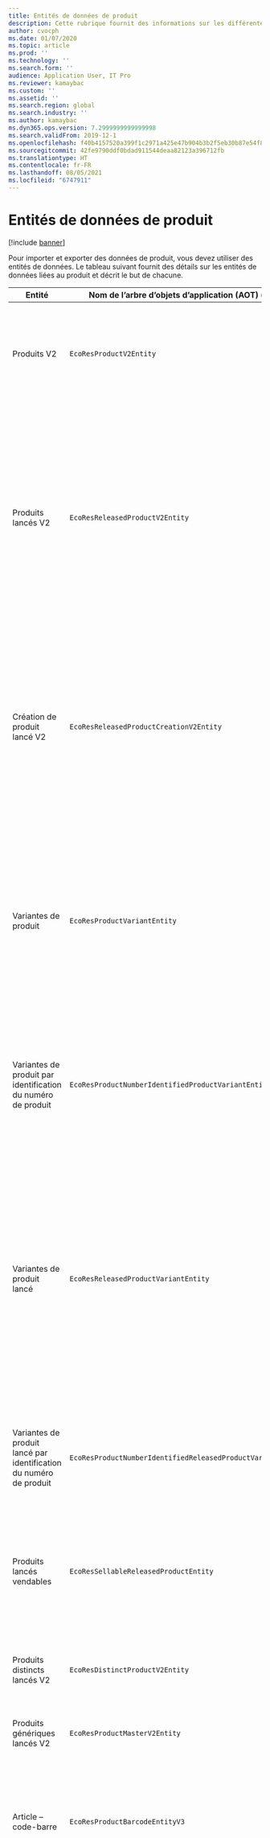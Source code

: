 ```yaml
---
title: Entités de données de produit
description: Cette rubrique fournit des informations sur les différentes entités pouvant être utilisées pour importer et exporter des données produit.
author: cvocph
ms.date: 01/07/2020
ms.topic: article
ms.prod: ''
ms.technology: ''
ms.search.form: ''
audience: Application User, IT Pro
ms.reviewer: kamaybac
ms.custom: ''
ms.assetid: ''
ms.search.region: global
ms.search.industry: ''
ms.author: kamaybac
ms.dyn365.ops.version: 7.2999999999999998
ms.search.validFrom: 2019-12-1
ms.openlocfilehash: f40b4157520a399f1c2971a425e47b904b3b2f5eb30b87e54f8b810647bcdaeb
ms.sourcegitcommit: 42fe9790ddf0bdad911544deaa82123a396712fb
ms.translationtype: HT
ms.contentlocale: fr-FR
ms.lasthandoff: 08/05/2021
ms.locfileid: "6747911"
---
```

# <a name="product-data-entities"></a>Entités de données de produit

[!include [banner](../includes/banner.md)]

Pour importer et exporter des données de produit, vous devez utiliser des entités de données. Le tableau suivant fournit des détails sur les entités de données liées au produit et décrit le but de chacune.

| Entité | Nom de l’arbre d’objets d’application (AOT) (type) | Notes |
|--------|-------------------------------------------|-------|
| Produits V2 | `EcoResProductV2Entity` | Cette entité est utilisée pour importer et exporter des produits distincts des produits partagés et des produits génériques. Elle permet des mises à jour. Elle ne prend pas en charge les opérations SQL basées sur un ensemble. Elle este activé pour le protocole OData (Open Data Protocol). |
| Produits lancés V2 | `EcoResReleasedProductV2Entity` | Cette entité est utilisée pour importer et exporter des produits distincts des produits lancés et des produits génériques. Elle permet des mises à jour. Cela nécessite que le produit partagé soit déjà créé. Lorsqu’un nouveau produit commercialisé est importé, une version du produit partagé est créée. Il existe également des entités distinctes qui peuvent être utilisées pour importer et exporter des produits génériques lancés et des variantes distinctes lancées. Cette entité ne prend pas en charge les opérations SQL basées sur un ensemble ni les opérations de suppression. Elle est activée pour OData. |
| Création de produit lancé V2 | `EcoResReleasedProductCreationV2Entity` | Cette entité est utilisée pour importer des produits partagés et des produits lancés en une seule étape. Bien qu’elle prenne en charge les exportations, cette utilisation n’est pas recommandée, car le but de l’entité est la création de produits. Elle ne prend pas en charge les mises à jour. Elle prend en charge un ensemble limité de champs (champs disponibles dans la boîte de dialogue de création de produit). Elle ne prend pas en charge les opérations SQL basées sur un ensemble. Elle n’est pas exposé via OData. |
| Variantes de produit | `EcoResProductVariantEntity` | Cette entité est utilisée pour importer et exporter des variantes de produit partagées. Elle permet des mises à jour. Cela nécessite que des valeurs de dimension soient déjà créées. La clé d’intégration correspond au produit générique plus les dimensions du produit. Cette entité ne prend pas en charge les opérations SQL basées sur un ensemble. Elle est activée pour OData. Elle prend en charge les opérations de suppression. Elle ne peut pas être étendue par l’ajout de nouvelles dimensions de produit. |
| Variantes de produit par identification du numéro de produit | `EcoResProductNumberIdentifiedProductVariantEntity` | Cette entité est utilisée pour importer et exporter des variantes de produit partagées. Elle permet des mises à jour. Cela nécessite que des valeurs de dimension soient déjà créées. La clé d’intégration est le numéro de produit (alors que la clé d’intégration pour l’entité **Variantes de produits** est le produit générique plus les dimensions du produit). |
| Variantes de produit lancé | `EcoResReleasedProductVariantEntity` | Cette entité est utilisée pour importer et exporter des variantes de produit lancées. Elle permet des mises à jour. Cela nécessite que les variantes de produit partagées soit déjà créées. Lorsqu’une nouvelle variante de produit commercialisé est importée, une variante du produit partagé est créée. Cette entité ne prend pas en charge les opérations SQL basées sur un ensemble. Elle est activée pour OData. Bien qu’elle prenne en charge les opérations de suppression, cette utilisation entraîne actuellement une corruption des données en raison d’un bogue dans la plateforme actuelle. Cette entité ne peut pas être étendue par l’ajout de nouvelles dimensions de produit. |
| Variantes de produit lancé par identification du numéro de produit | `EcoResProductNumberIdentifiedReleasedProductVariantEntity` | Cette entité ressemble à l’entité **Variantes de produit lancé**, mais la clé d’intégration est le numéro de produit au lieu du produit générique plus les dimensions du produit. Elle ne peut pas être étendue par l’ajout de nouvelles dimensions de produit. |
| Produits lancés vendables | `EcoResSellableReleasedProductEntity` | Cette entité est utilisée pour exporter uniquement des produits vendables. Les produits vendables sont des produits ayant toutes les informations requises pour être utilisés dans une commande client. Les mêmes règles s’appliquent lorsqu’un produit est validé avec la fonction **Valider** sur la page **Produits lancés**. |
| Produits distincts lancés V2 | `EcoResDistinctProductV2Entity` | Cette entité est utilisée pour exporter uniquement des produits distincts. Ces produits distincts peuvent être des produits, des produits de sous-types et des variantes de produit. |
| Produits génériques lancés V2 | `EcoResProductMasterV2Entity` | Cette entité est utilisée pour importer et exporter des produits génériques. Elle n’est pas activée pour la gestion des données. |
| Article – code-barre | `EcoResProductBarcodeEntityV3` | Cette entité est utilisée pour exporter des produits et des codes-barres. Cette entité n’autorise pas le suivi des modifications, les mises à jour ou les suppressions. Pour utiliser le suivi des modifications, les mises à jour ou les suppressions de codes-barres, utilisez l’entité **Article – association de codes-barres**. |
| Article - association de codes-barres | `EcoResProductBarcodeAssociationEntity` | Cette entité est utilisée pour exporter des produits et des codes-barres. Il permet le suivi des modifications, les mises à jour et les suppressions. Pour utiliser l’entité, la fonctionnalité *Article – améliorations du code-barres* doit être activé dans [gestion des fonctionnalités](../../fin-ops-core/fin-ops/get-started/feature-management/feature-management-overview.md). Sa clé d’entité est `AssociationID`, qui crée l’association entre le code-barres et le produit. Pour ajouter la prise en charge de cette clé, la table `InventitemBarcodeAssociation` sera renseignée pour les données de code-barres de l’article existant lorsque vous activez la fonction. La table est remplie à l’aide d’un traitement par lots et si votre table de codes-barres contient un grand nombre d’enregistrements, l’exécution du traitement par lots peut prendre un temps considérable. Par conséquent, nous vous recommandons de prévoir d’activer la fonctionnalité (et donc d’exécuter le travail par lots) à un moment qui correspond à votre calendrier d’activité. |
| États du cycle de vie des produits | `EcoResProductLifecycleSateEntity` | Cette entité est utilisée pour importer et exporter les différents états du cycle de vie du produit qui peuvent être attribués à un produit. |

> [!NOTE]
> Vous pouvez utiliser l’entité de données **Produits lancés V2** pour importer des produits dans le système uniquement si le produit partagé a déjà été créé. Sinon, pour importer des produits dans le système, vous devez utiliser l’entité de données **Création de produit**.


[!INCLUDE[footer-include](../../includes/footer-banner.md)]